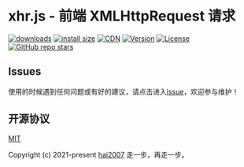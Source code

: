 # xhr.js - 前端 XMLHttpRequest 请求

<p>
  <a href="https://hai2007.gitee.io/npm-downloads?interval=7&packages=@hai2007/xhr"><img src="https://img.shields.io/npm/dm/@hai2007/xhr.svg" alt="downloads"></a>
  <a href="https://packagephobia.now.sh/result?p=@hai2007/xhr"><img src="https://packagephobia.now.sh/badge?p=@hai2007/xhr" alt="install size"></a>
  <a href="https://www.jsdelivr.com/package/npm/@hai2007/xhr"><img src="https://data.jsdelivr.com/v1/package/npm/@hai2007/xhr/badge" alt="CDN"></a>
  <a href="https://www.npmjs.com/package/@hai2007/xhr"><img src="https://img.shields.io/npm/v/@hai2007/xhr.svg" alt="Version"></a>
  <a href="https://github.com/hai2007/xhr.js/blob/master/LICENSE"><img src="https://img.shields.io/npm/l/@hai2007/xhr.svg" alt="License"></a>
  <a href="https://github.com/hai2007/xhr.js" target='_blank'><img alt="GitHub repo stars" src="https://img.shields.io/github/stars/hai2007/xhr.js?style=social"></a>
</p>

## Issues
使用的时候遇到任何问题或有好的建议，请点击进入[issue](https://github.com/hai2007/xhr.js/issues)，欢迎参与维护！

开源协议
---------------------------------------
[MIT](https://github.com/hai2007/xhr.js/blob/master/LICENSE)

Copyright (c) 2021-present [hai2007](https://hai2007.gitee.io/sweethome/) 走一步，再走一步。
